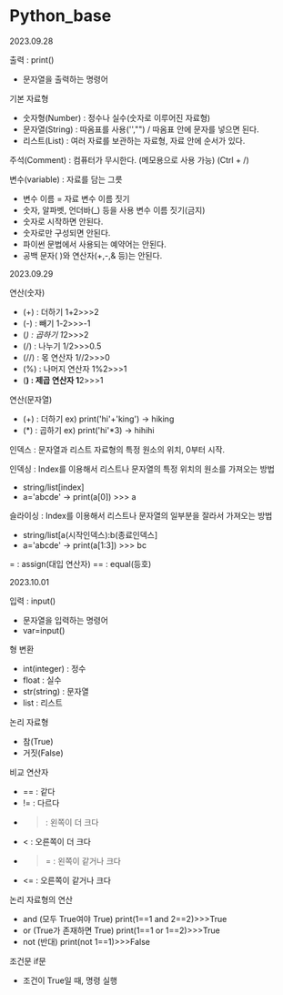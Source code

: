 # Python_base

2023.09.28

출력 : print()
- 문자열을 출력하는 명령어

기본 자료형
- 숫자형(Number) : 정수나 실수(숫자로 이루어진 자료형)
- 문자열(String) : 따옴표를 사용('',"") / 따옴표 안에 문자를 넣으면 된다.
- 리스트(List) : 여러 자료를 보관하는 자료형, 자료 안에 순서가 있다.

주석(Comment) : 컴퓨터가 무시한다. (메모용으로 사용 가능) (Ctrl + /)

변수(variable) : 자료를 담는 그릇
- 변수 이름 = 자료
변수 이름 짓기
- 숫자, 알파벳, 언더바(_) 등을 사용
변수 이름 짓기(금지)
- 숫자로 시작하면 안된다.
- 숫자로만 구성되면 안된다.
- 파이썬 문법에서 사용되는 예약어는 안된다.
- 공백 문자( )와 연산자(+,-,& 등)는 안된다.

2023.09.29

연산(숫자)
- (+) : 더하기
  1+2>>>2
- (-) : 빼기
  1-2>>>-1
- (*) : 곱하기
  1*2>>>2
- (/) : 나누기
  1/2>>>0.5
- (//) : 몫 연산자
  1//2>>>0
- (%) : 나머지 연산자
  1%2>>>1
- (**) : 제곱 연산자
  1**2>>>1
  
연산(문자열)
- (+) : 더하기
  ex) print('hi'+'king') -> hiking
- (*) : 곱하기
  ex) print('hi'*3) -> hihihi

인덱스 : 문자열과 리스트 자료형의 특정 원소의 위치, 0부터 시작.

인덱싱 : Index를 이용해서 리스트나 문자열의 특정 위치의 원소를 가져오는 방법
- string/list[index]
- a='abcde' -> print(a[0]) >>> a

슬라이싱 : Index를 이용해서 리스트나 문자열의 일부분을 잘라서 가져오는 방법
- string/list[a(시작인덱스):b(종료인덱스]
- a='abcde' -> print(a[1:3]) >>> bc

= : assign(대입 연산자)
== : equal(등호)

2023.10.01

입력 : input()
- 문자열을 입력하는 명령어
- var=input()

형 변환
- int(integer) : 정수
- float : 실수
- str(string) : 문자열
- list : 리스트

논리 자료형
- 참(True)
- 거짓(False)

비교 연산자
- == : 같다
- != : 다르다
- > : 왼쪽이 더 크다
- < : 오른쪽이 더 크다
- >= : 왼쪽이 같거나 크다
- <= : 오른쪽이 같거나 크다

논리 자료형의 연산
- and (모두 True여야 True)
  print(1==1 and 2==2)>>>True
- or (True가 존재하면 True)
  print(1==1 or 1==2)>>>True
- not (반대)
  print(not 1==1)>>>False

조건문
if문
- 조건이 True일 때, 명령 실행















